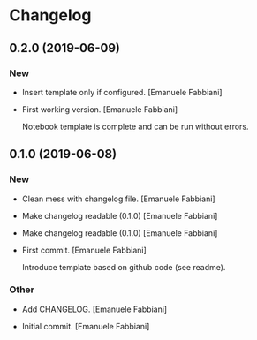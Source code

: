 # Changelog


## 0.2.0 (2019-06-09)

### New

* Insert template only if configured. [Emanuele Fabbiani]

* First working version. [Emanuele Fabbiani]

  Notebook template is complete and can be run without errors.


## 0.1.0 (2019-06-08)

### New

* Clean mess with changelog file. [Emanuele Fabbiani]

* Make changelog readable (0.1.0) [Emanuele Fabbiani]

* Make changelog readable (0.1.0) [Emanuele Fabbiani]

* First commit. [Emanuele Fabbiani]

  Introduce template based on github code (see readme).

### Other

* Add CHANGELOG. [Emanuele Fabbiani]

* Initial commit. [Emanuele Fabbiani]


